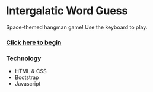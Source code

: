 # Intergalatic Word Guess

Space-themed hangman game! Use the keyboard to play.
### [Click here to begin](https://kat-zhang.github.io/Intergalatic-Word-Guess/ "Link to Application")

### Technology
- HTML & CSS
- Bootstrap
- Javascript
